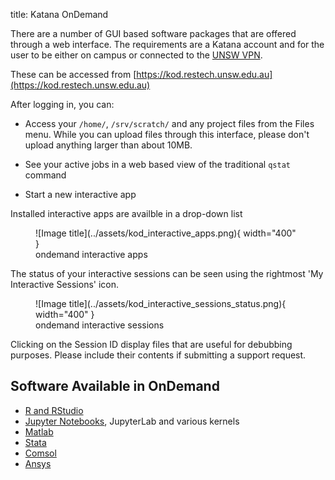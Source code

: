 title: Katana OnDemand

There are a number of GUI based software packages that are offered through a web interface. The requirements are a Katana account and for the user to be either on campus or connected to the [UNSW VPN](https://vpn.unsw.edu.au).

These can be accessed from [https://kod.restech.unsw.edu.au](https://kod.restech.unsw.edu.au)

After logging in, you can:

- Access your `/home/`, `/srv/scratch/` and any project files from the Files menu. While you can upload files through this interface, please don't upload anything larger than about 10MB. 

- See your active jobs in a web based view of the traditional `qstat` command

- Start a new interactive app


Installed interactive apps are availble in a drop-down list

<figure markdown>
  ![Image title](../assets/kod_interactive_apps.png){ width="400" }
  <figcaption>ondemand interactive apps</figcaption>
</figure>

The status of your interactive sessions can be seen using the rightmost 'My Interactive Sessions' icon. 

<figure markdown>
  ![Image title](../assets/kod_interactive_sessions_status.png){ width="400" }
  <figcaption>ondemand interactive sessions</figcaption>
</figure>

Clicking on the Session ID display files that are useful for debubbing purposes. Please include their contents if submitting a support request.


## Software Available in OnDemand

- [R and RStudio](../software/r.md)
- [Jupyter Notebooks](../software/jupyter-notebooks.md), JupyterLab and various kernels
- [Matlab](../software/matlab.md)
- [Stata](../software/stata.md)
- [Comsol](../software/comsol.md)
- [Ansys](../software/ansys.md)

